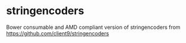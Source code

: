 # stringencoders
Bower consumable and AMD compliant version of stringencoders from https://github.com/client9/stringencoders
